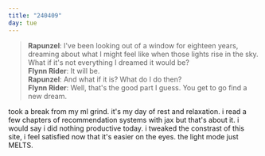 ```yaml
---
title: "240409"
day: tue
---
```


> **Rapunzel**: I've been looking out of a window for eighteen years, dreaming about what I might feel like when those lights rise in the sky. What if it's not everything I dreamed it would be?  
> **Flynn Rider**: It will be.  
> **Rapunzel**: And what if it is? What do I do then?  
> **Flynn Rider**: Well, that's the good part I guess. You get to go find a new dream.  

took a break from my ml grind. it's my day of rest and relaxation. i read a few chapters of recommendation systems with jax but that's about it. i would say i did nothing productive today. i tweaked the constrast of this site, i feel satisfied now that it's easier on the eyes. the light mode just MELTS.
